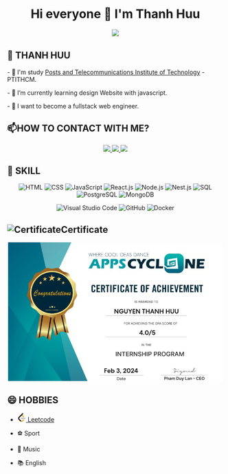 <h1 align="center">Hi everyone 👋 I'm Thanh Huu </h1> 

<div align="center" >

<img src="https://avatars.githubusercontent.com/u/97447370?v=4"/>
</div>



**💬 THANH HUU** 
---

<div >
<p>- 👯 I'm study <a href="https://ptithcm.edu.vn/">Posts and Telecommunications Institute of Technology</a> - PTITHCM.</p>
<p>- 🌱 I’m currently learning design Website with javascript. </p>
<p>- 🌟 I want to become a fullstack web engineer. </p>
</div>

 

**📫HOW TO CONTACT WITH ME?**
---

<p align="center">
   <a href="https://www.facebook.com/thanhhuu.nguyen.9862" target="_blank">
    <img src="https://img.icons8.com/fluent/48/000000/facebook-new.png"/>
    </a>
   <a href="mailto:thuu28052002@gmail.com" target="_blank">
    <img src="https://img.icons8.com/color/48/000000/gmail-new.png"/>
    </a>
    <a href="https://github.com/huu77" target="_blank">
    <img src="https://img.icons8.com/fluent/48/000000/github.png"/>
</a>

</p>

**🔭 SKILL**
---
<p align="center">
    <img src="https://img.icons8.com/color/48/000000/html-5.png" alt="HTML">
    <img src="https://img.icons8.com/color/48/000000/css3.png" alt="CSS">
    <img src="https://img.icons8.com/color/48/000000/javascript.png" alt="JavaScript">
    <img src="https://img.icons8.com/color/48/000000/react-native.png" alt="React.js">
    <img src="https://img.icons8.com/color/48/000000/nodejs.png" alt="Node.js">
    <img src="https://img.icons8.com/color/48/000000/nestjs.png" alt="Nest.js">
    <img src="https://img.icons8.com/color/48/000000/sql.png" alt="SQL">
    <img src="https://img.icons8.com/color/48/000000/postgreesql.png" alt="PostgreSQL">
    <img src="https://img.icons8.com/color/48/000000/mongodb.png" alt="MongoDB">
</p>

 
<p align="center">
    <img src="https://img.icons8.com/fluent/48/000000/visual-studio-code-2019.png" alt="Visual Studio Code">
    <img src="https://img.icons8.com/color/48/000000/github--v1.png" alt="GitHub">
     <img src="https://img.icons8.com/color/48/000000/docker.png" alt="Docker">
</p>
 

**![Certificate](https://img.icons8.com/doodle/48/000000/certificate.png)Certificate**
---
<p align="center">
 <img src="Certificate.png"width="500"/>
 </p>

**😄 HOBBIES**
---
 
- <a href="https://leetcode.com/thuu28052002" target="_blank">
    <img src="image-1.png" alt="alt text" width="20"> Leetcode 
    </a>
  
- ⚽ Sport
- 🎵 Music
- 📚 English
